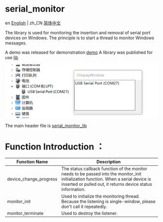 # serial_monitor
en [English](README.md) | zh_CN [简体中文](README.zh_CN.md)

The library is used for monitoring  the insertion and removal of serial port devices on Windows.
The principle is to start a thread to monitor Windows messages.

A demo was released for demonstration [demo](https://github.com/BaoZR/serial_monitor/releases/tag/ui-demo) A library was published for use [lib](https://github.com/BaoZR/serial_monitor/releases/tag/lib)

![image](demo.gif)

The main header file is [serial_monitor_lib](/source/lib/serial_monitor_lib.h)
# Function Introduction ：
Function Name     | Description
-------- | -----
device_change_progress | The status callback function of the monitor needs to be passed into the monitor_init initialization function. When a serial device is inserted or pulled out, it returns device status information.
monitor_init | Used to initialize the monitoring thread. Because the listening is single-window, please don't call it repeatedly.
monitor_terminate | Used to destroy the listener.




